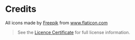 # Credits

All icons made by <a href="https://www.freepik.com" title="Freepik">Freepik</a> from <a href="https://www.flaticon.com/" title="Flaticon">www.flaticon.com</a>

> See the [Licence Certificate](license-48478663.pdf) for full license information.
